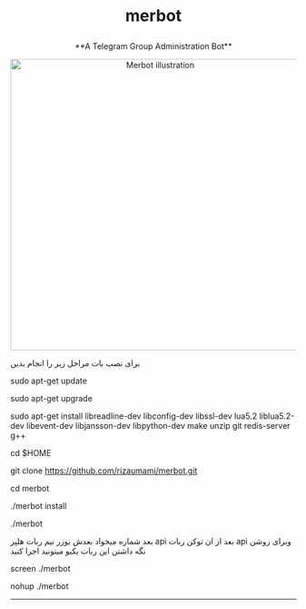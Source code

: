 # <p align="center">merbot

<p align="center">**A Telegram Group Administration Bot**


<p align="center"><img src="https://raw.githubusercontent.com/wiki/rizaumami/merbot/_images/merbot.png" width="512" alt="Merbot illustration" title="Merbot illustration">

برای نصب بات مراحل زیر را انجام بدین 

sudo apt-get update

sudo apt-get upgrade

sudo apt-get install libreadline-dev libconfig-dev libssl-dev lua5.2 liblua5.2-dev libevent-dev libjansson-dev libpython-dev make
unzip git redis-server g++

cd $HOME

git clone https://github.com/rizaumami/merbot.git

cd merbot

./merbot install

./merbot

بعد شماره میخواد
بعدش یوزر نیم ربات هلپر api 
بعد از ان توکن ربات api 
وبرای روشن نگه داشتن این ربات 
یکیو میتونید اجرا کنید 

screen ./merbot

nohup ./merbot

***



